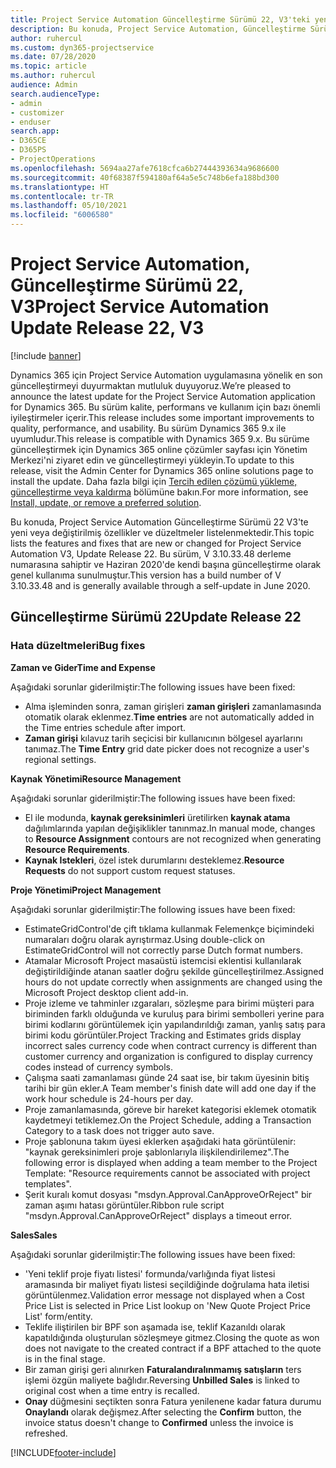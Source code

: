 ```yaml
---
title: Project Service Automation Güncelleştirme Sürümü 22, V3'teki yenilikler veya değişiklikler
description: Bu konuda, Project Service Automation, Güncelleştirme Sürümü 22, V3'teki özellikler ve düzeltmeler listelenir.
author: ruhercul
ms.custom: dyn365-projectservice
ms.date: 07/28/2020
ms.topic: article
ms.author: ruhercul
audience: Admin
search.audienceType:
- admin
- customizer
- enduser
search.app:
- D365CE
- D365PS
- ProjectOperations
ms.openlocfilehash: 5694aa27afe7618cfca6b27444393634a9686600
ms.sourcegitcommit: 40f68387f594180af64a5e5c748b6efa188bd300
ms.translationtype: HT
ms.contentlocale: tr-TR
ms.lasthandoff: 05/10/2021
ms.locfileid: "6006580"
---
```

# <a name="project-service-automation-update-release-22-v3"></a><span data-ttu-id="423a6-103">Project Service Automation, Güncelleştirme Sürümü 22, V3</span><span class="sxs-lookup"><span data-stu-id="423a6-103">Project Service Automation Update Release 22, V3</span></span>

[!include [banner](../includes/psa-now-project-operations.md)]

<span data-ttu-id="423a6-104">Dynamics 365 için Project Service Automation uygulamasına yönelik en son güncelleştirmeyi duyurmaktan mutluluk duyuyoruz.</span><span class="sxs-lookup"><span data-stu-id="423a6-104">We’re pleased to announce the latest update for the Project Service Automation application for Dynamics 365.</span></span> <span data-ttu-id="423a6-105">Bu sürüm kalite, performans ve kullanım için bazı önemli iyileştirmeler içerir.</span><span class="sxs-lookup"><span data-stu-id="423a6-105">This release includes some important improvements to quality, performance, and usability.</span></span> <span data-ttu-id="423a6-106">Bu sürüm Dynamics 365 9.x ile uyumludur.</span><span class="sxs-lookup"><span data-stu-id="423a6-106">This release is compatible with Dynamics 365 9.x.</span></span> <span data-ttu-id="423a6-107">Bu sürüme güncelleştirmek için Dynamics 365 online çözümler sayfası için Yönetim Merkezi'ni ziyaret edin ve güncelleştirmeyi yükleyin.</span><span class="sxs-lookup"><span data-stu-id="423a6-107">To update to this release, visit the Admin Center for Dynamics 365 online solutions page to install the update.</span></span> <span data-ttu-id="423a6-108">Daha fazla bilgi için [Tercih edilen çözümü yükleme, güncelleştirme veya kaldırma](/power-platform/admin/install-remove-preferred-solution) bölümüne bakın.</span><span class="sxs-lookup"><span data-stu-id="423a6-108">For more information, see [Install, update, or remove a preferred solution](/power-platform/admin/install-remove-preferred-solution).</span></span>

<span data-ttu-id="423a6-109">Bu konuda, Project Service Automation Güncelleştirme Sürümü 22 V3'te yeni veya değiştirilmiş özellikler ve düzeltmeler listelenmektedir.</span><span class="sxs-lookup"><span data-stu-id="423a6-109">This topic lists the features and fixes that are new or changed for Project Service Automation V3, Update Release 22.</span></span> <span data-ttu-id="423a6-110">Bu sürüm, V 3.10.33.48 derleme numarasına sahiptir ve Haziran 2020'de kendi başına güncelleştirme olarak genel kullanıma sunulmuştur.</span><span class="sxs-lookup"><span data-stu-id="423a6-110">This version has a build number of V 3.10.33.48 and is generally available through a self-update in June 2020.</span></span>

## <a name="update-release-22"></a><span data-ttu-id="423a6-111">Güncelleştirme Sürümü 22</span><span class="sxs-lookup"><span data-stu-id="423a6-111">Update Release 22</span></span>

### <a name="bug-fixes"></a><span data-ttu-id="423a6-112">Hata düzeltmeleri</span><span class="sxs-lookup"><span data-stu-id="423a6-112">Bug fixes</span></span>



<span data-ttu-id="423a6-113">**Zaman ve Gider**</span><span class="sxs-lookup"><span data-stu-id="423a6-113">**Time and Expense**</span></span>

<span data-ttu-id="423a6-114">Aşağıdaki sorunlar giderilmiştir:</span><span class="sxs-lookup"><span data-stu-id="423a6-114">The following issues have been fixed:</span></span>

- <span data-ttu-id="423a6-115">Alma işleminden sonra, zaman girişleri **zaman girişleri** zamanlamasında otomatik olarak eklenmez.</span><span class="sxs-lookup"><span data-stu-id="423a6-115">**Time entries** are not automatically added in the Time entries schedule after import.</span></span>
- <span data-ttu-id="423a6-116">**Zaman girişi** kılavuz tarih seçicisi bir kullanıcının bölgesel ayarlarını tanımaz.</span><span class="sxs-lookup"><span data-stu-id="423a6-116">The **Time Entry** grid date picker does not recognize a user's regional settings.</span></span>

<span data-ttu-id="423a6-117">**Kaynak Yönetimi**</span><span class="sxs-lookup"><span data-stu-id="423a6-117">**Resource Management**</span></span>

<span data-ttu-id="423a6-118">Aşağıdaki sorunlar giderilmiştir:</span><span class="sxs-lookup"><span data-stu-id="423a6-118">The following issues have been fixed:</span></span>

- <span data-ttu-id="423a6-119">El ile modunda, **kaynak gereksinimleri** üretilirken **kaynak atama** dağılımlarında yapılan değişiklikler tanınmaz.</span><span class="sxs-lookup"><span data-stu-id="423a6-119">In manual mode, changes to **Resource Assignment** contours are not recognized when generating **Resource Requirements**.</span></span>
- <span data-ttu-id="423a6-120">**Kaynak Istekleri**, özel istek durumlarını desteklemez.</span><span class="sxs-lookup"><span data-stu-id="423a6-120">**Resource Requests** do not support custom request statuses.</span></span>

<span data-ttu-id="423a6-121">**Proje Yönetimi**</span><span class="sxs-lookup"><span data-stu-id="423a6-121">**Project Management**</span></span>

<span data-ttu-id="423a6-122">Aşağıdaki sorunlar giderilmiştir:</span><span class="sxs-lookup"><span data-stu-id="423a6-122">The following issues have been fixed:</span></span>

- <span data-ttu-id="423a6-123">EstimateGridControl'de çift tıklama kullanmak Felemenkçe biçimindeki numaraları doğru olarak ayrıştırmaz.</span><span class="sxs-lookup"><span data-stu-id="423a6-123">Using double-click on EstimateGridControl will not correctly parse Dutch format numbers.</span></span>
- <span data-ttu-id="423a6-124">Atamalar Microsoft Project masaüstü istemcisi eklentisi kullanılarak değiştirildiğinde atanan saatler doğru şekilde güncelleştirilmez.</span><span class="sxs-lookup"><span data-stu-id="423a6-124">Assigned hours do not update correctly when assignments are changed using the Microsoft Project desktop client add-in.</span></span>
- <span data-ttu-id="423a6-125">Proje izleme ve tahminler ızgaraları, sözleşme para birimi müşteri para biriminden farklı olduğunda ve kuruluş para birimi sembolleri yerine para birimi kodlarını görüntülemek için yapılandırıldığı zaman, yanlış satış para birimi kodu görüntüler.</span><span class="sxs-lookup"><span data-stu-id="423a6-125">Project Tracking and Estimates grids display incorrect sales currency code when contract currency is different than customer currency and organization is configured to display currency codes instead of currency symbols.</span></span>
- <span data-ttu-id="423a6-126">Çalışma saati zamanlaması günde 24 saat ise, bir takım üyesinin bitiş tarihi bir gün ekler.</span><span class="sxs-lookup"><span data-stu-id="423a6-126">A Team member's finish date will add one day if the work hour schedule is 24-hours per day.</span></span>
- <span data-ttu-id="423a6-127">Proje zamanlamasında, göreve bir hareket kategorisi eklemek otomatik kaydetmeyi tetiklemez.</span><span class="sxs-lookup"><span data-stu-id="423a6-127">On the Project Schedule, adding a Transaction Category to a task does not trigger auto save.</span></span>
- <span data-ttu-id="423a6-128">Proje şablonuna takım üyesi eklerken aşağıdaki hata görüntülenir: "kaynak gereksinimleri proje şablonlarıyla ilişkilendirilemez".</span><span class="sxs-lookup"><span data-stu-id="423a6-128">The following error is displayed when adding a team member to the Project Template: "Resource requirements cannot be associated with project templates".</span></span> 
- <span data-ttu-id="423a6-129">Şerit kuralı komut dosyası "msdyn.Approval.CanApproveOrReject" bir zaman aşımı hatası görüntüler.</span><span class="sxs-lookup"><span data-stu-id="423a6-129">Ribbon rule script "msdyn.Approval.CanApproveOrReject" displays a timeout error.</span></span>

<span data-ttu-id="423a6-130">**Sales**</span><span class="sxs-lookup"><span data-stu-id="423a6-130">**Sales**</span></span>

<span data-ttu-id="423a6-131">Aşağıdaki sorunlar giderilmiştir:</span><span class="sxs-lookup"><span data-stu-id="423a6-131">The following issues have been fixed:</span></span>

- <span data-ttu-id="423a6-132">'Yeni teklif proje fiyatı listesi' formunda/varlığında fiyat listesi aramasında bir maliyet fiyatı listesi seçildiğinde doğrulama hata iletisi görüntülenmez.</span><span class="sxs-lookup"><span data-stu-id="423a6-132">Validation error message not displayed when a Cost Price List is selected in Price List lookup on 'New Quote Project Price List' form/entity.</span></span>
- <span data-ttu-id="423a6-133">Teklife iliştirilen bir BPF son aşamada ise, teklif Kazanıldı olarak kapatıldığında oluşturulan sözleşmeye gitmez.</span><span class="sxs-lookup"><span data-stu-id="423a6-133">Closing the quote as won does not navigate to the created contract if a BPF attached to the quote is in the final stage.</span></span>
- <span data-ttu-id="423a6-134">Bir zaman girişi geri alınırken **Faturalandıralınmamış satışların** ters işlemi özgün maliyete bağlıdır.</span><span class="sxs-lookup"><span data-stu-id="423a6-134">Reversing **Unbilled Sales** is linked to original cost when a time entry is recalled.</span></span>
- <span data-ttu-id="423a6-135">**Onay** düğmesini seçtikten sonra Fatura yenilenene kadar fatura durumu **Onaylandı** olarak değişmez.</span><span class="sxs-lookup"><span data-stu-id="423a6-135">After selecting the **Confirm** button, the invoice status doesn't change to **Confirmed** unless the invoice is refreshed.</span></span>


[!INCLUDE[footer-include](../includes/footer-banner.md)]